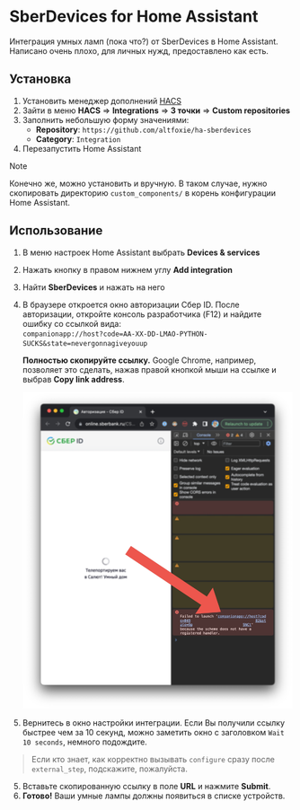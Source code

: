 # SberDevices for Home Assistant
Интеграция умных ламп (пока что?) от SberDevices в Home Assistant.  
Написано очень плохо, для личных нужд, предоставлено как есть.

## Установка
1. Установить менеджер дополнений [HACS](https://hacs.xyz/)
2. Зайти в меню **HACS** => **Integrations** => **3 точки** => **Custom repositories**
3. Заполнить небольшую форму значениями:  
    * **Repository**: `https://github.com/altfoxie/ha-sberdevices`  
    * **Category**: `Integration`
4. Перезапустить Home Assistant

> [!NOTE]
> Конечно же, можно установить и вручную. В таком случае, нужно скопировать директорию `custom_components/` в корень конфигурации Home Assistant.

## Использование
1. В меню настроек Home Assistant выбрать **Devices & services**
2. Нажать кнопку в правом нижнем углу **Add integration**
3. Найти **SberDevices** и нажать на него  
4. В браузере откроется окно авторизации Сбер ID.
    После авторизации, откройте консоль разработчика (F12) и найдите ошибку со ссылкой вида:  
    `companionapp://host?code=AA-XX-DD-LMAO-PYTHON-SUCKS&state=nevergonnagiveyouup`

    **Полностью скопируйте ссылку.** Google Chrome, например, позволяет это сделать, нажав правой кнопкой мыши на ссылке и выбрав **Copy link address**.

    ![Ссылка](./1.jpg)

4. Вернитесь в окно настройки интеграции. Если Вы получили ссылку быстрее чем за 10 секунд, можно заметить окно с заголовком `Wait 10 seconds`, немного подождите.
> Если кто знает, как корректно вызывать `configure` сразу после `external_step`, подскажите, пожалуйста.

5. Вставьте скопированную ссылку в поле **URL** и нажмите **Submit**.
6. **Готово!** Ваши умные лампы должны появиться в списке устройств.